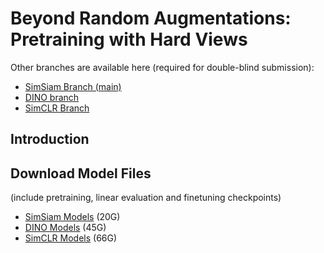 # Beyond Random Augmentations: Pretraining with Hard Views

Other branches are available here (required for double-blind submission):
- [SimSiam Branch (main)](https://anonymous.4open.science/r/hard-view-selection/)
- [DINO branch](https://anonymous.4open.science/r/hard-view-selection-dino/)
- [SimCLR Branch](https://anonymous.4open.science/r/hard-view-selection-simclr/)

## Introduction

## Download Model Files
(include pretraining, linear evaluation and finetuning checkpoints)
- [SimSiam Models](https://shorturl.at/rxCKO) (20G)
- [DINO Models](https://shorturl.at/ceA38) (45G)
- [SimCLR Models](https://shorturl.at/dBDV7) (66G)
